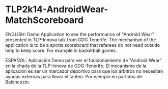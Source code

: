 TLP2k14-AndroidWear-MatchScoreboard
===================================

ENGLISH: Demo Application to see the performance of "Android Wear" presented in TLP-Innova talk from GDG Tenerife. The mechanism of the application is to be a sports scoreboard that referees do not need outside help to keep score. For example in basketball games.

ESPAÑOL: Aplicación Demo para ver el funcionamiento de "Android Wear" en la charla de la TLP-Innova de GDG-Tenerife. El mecanismo de la aplicación es ser un marcador deportivo para que los árbitros no necesiten ayudas externas para llevar el tanteo. Por ejemplo en partidos de Baloncesto.
